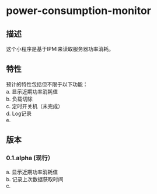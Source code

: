 # power-consumption-monitor

## 描述

这个小程序是基于IPMI来读取服务器功率消耗。

## 特性

预计的特性包括但不限于以下功能：  
a. 显示近期功率消耗值  
b. 负载切除  
c. 定时开关机（未完成）  
d. Log记录  
e. 

## 版本

### 0.1.alpha (现行）
a. 显示近期功率消耗值  
b. 记录上次数据获取时间  
c. 
